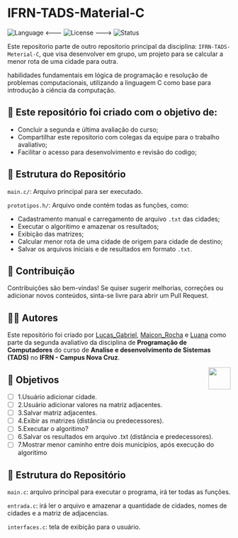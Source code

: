 # IFRN-TADS-Material-C

![Language](https://img.shields.io/badge/language-C-blue.svg)
<--- ![License](https://img.shields.io/badge/license-MIT-green.svg) --->
![Status](https://img.shields.io/badge/status-em%20desenvolvimento-yellow)

Este repositorio parte de outro repositorio principal da disciplina: `IFRN-TADS-Meterial-C`, que visa desenvolver em grupo, um projeto para se calcular a menor rota de uma cidade para outra. 

habilidades fundamentais em lógica de programação e resolução de problemas computacionais, utilizando a linguagem C como base para introdução à ciência da computação.


## 🎯 Este repositório foi criado com o objetivo de:

- Concluir a segunda e última avaliação do curso;
- Compartilhar este repositorio com colegas da equipe para o trabalho avaliativo;
- Facilitar o acesso para desenvolvimento e revisão do codigo;

## 📁 Estrutura do Repositório
  `main.c/`: Arquivo principal para ser executado.

  `prototipos.h/`: Arquivo onde contém todas as funções, como:
  - Cadastramento manual e carregamento de arquivo `.txt` das cidades;
  - Executar o algoritimo e amazenar os resultados;
  - Exibição das matrizes;
  - Calcular menor rota de uma cidade de origem para cidade de destino;
  - Salvar os arquivos iniciais e de resultados em formato `.txt`.

## 🤝 Contribuição

Contribuições são bem-vindas! Se quiser sugerir melhorias, correções ou adicionar novos conteúdos, sinta-se livre para abrir um Pull Request.


## 👨‍💻 Autores

Este repositório foi criado por [Lucas_Gabriel](https://github.com/), [Maicon_Rocha](https://github.com/maiconroch06) e [Luana](https://github.com/) como parte da segunda avaliativo da disciplina de **Programação de Computadores** do curso de **Analise e desenvolvimento de Sistemas** **(TADS)** no **IFRN - Campus Nova Cruz**.

<img src="image/happy-cat.gif" align="right" width="50">




## 🎯 Objetivos
   - [ ] 1.Usuário adicionar cidade.
   - [ ] 2.Usuário adicionar valores na matriz adjacentes.
   - [ ] 3.Salvar matriz adjacentes.
   - [ ] 4.Exibir as matrizes (distância ou predecessores).
   - [ ] 5.Executar o algoritimo?
   - [ ] 6.Salvar os resultados em arquivo .txt (distância e predecessores).
   - [ ] 7.Mostrar menor caminho entre dois municípios, após execução do algoritimo

## 📁 Estrutura do Repositório
  `main.c`: arquivo principal para executar o programa, irá ter todas as funções.
  
  `entrada.c`: irá ler o arquivo e amazenar a quantidade de cidades, nomes de cidades e a matriz de adjacencias.
  
  `interfaces.c`: tela de exibição para o usuário.
